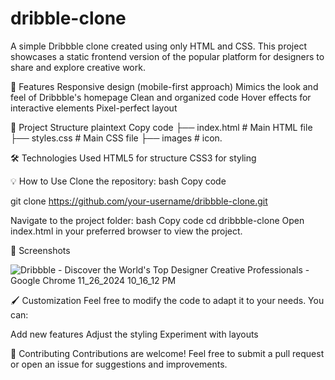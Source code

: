 # dribble-clone

A simple Dribbble clone created using only HTML and CSS. This project showcases a static frontend version of the popular platform for designers to share and explore creative work.

🎨 Features
Responsive design (mobile-first approach)
Mimics the look and feel of Dribbble's homepage
Clean and organized code
Hover effects for interactive elements
Pixel-perfect layout


📂 Project Structure
plaintext
Copy code
├── index.html       # Main HTML file
├── styles.css       # Main CSS file
├── images           # icon.

🛠️ Technologies Used
HTML5 for structure
CSS3 for styling

💡 How to Use
Clone the repository:
bash
Copy code

git clone https://github.com/your-username/dribbble-clone.git

Navigate to the project folder:
bash
Copy code
cd dribbble-clone
Open index.html in your preferred browser to view the project.


🌟 Screenshots

![Dribbble - Discover the World's Top Designer   Creative Professionals - Google Chrome 11_26_2024 10_16_12 PM](https://github.com/user-attachments/assets/9b2170cb-4751-4beb-8f45-82431d863b0a)


🖌️ Customization
Feel free to modify the code to adapt it to your needs. You can:

Add new features
Adjust the styling
Experiment with layouts

🤝 Contributing
Contributions are welcome! Feel free to submit a pull request or open an issue for suggestions and improvements.



